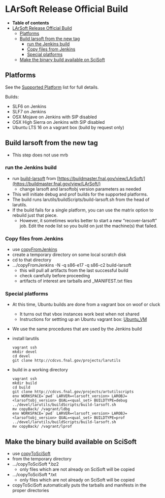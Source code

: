 LArSoft Release Official Build
==================================================================

-   **Table of contents**
-   [LArSoft Release Official Build](#LArSoft-Release-Official-Build)
    -   [Platforms](#Platforms)
    -   [Build larsoft from the new tag](#Build-larsoft-from-the-new-tag)
        -   [run the Jenkins build](#run-the-Jenkins-build)
        -   [Copy files from Jenkins](#Copy-files-from-Jenkins)
        -   [Special platforms](#Special-platforms)
    -   [Make the binary build available on SciSoft](#Make-the-binary-build-available-on-SciSoft)

Platforms
------------------------

See the [Supported Platform](_Supported_platforms_) list for full details.

Builds:

-   SLF6 on Jenkins
-   SLF7 on Jenkins
-   OSX Mojave on Jenkins with SIP disabled
-   OSX High Sierra on Jenkins with SIP disabled
-   Ubuntu LTS 16 on a vagrant box (build by request only)

Build larsoft from the new tag
------------------------------------------------------------------

-   This step does not use mrb

### run the Jenkins build

-   run [build-larsoft](https://buildmaster.fnal.gov/buildmaster/view/LArSoft/job/build-larsoft/) from [https://buildmaster.fnal.gov/view/LArSoft/](https://buildmaster.fnal.gov/view/LArSoft/)
    -   change larsoft and larsoftobj version parameters as needed
-   This will initiate debug and prof builds for the supported platforms.
-   The build runs larutils/buildScripts/build-larsoft.sh from the head of larutils.
-   If the build fails for a single platform, you can use the matrix option to rebuild just that piece.
    -   However, it sometimes works better to start a new “recover-larsoft” job. Edit the node list so you build on just the machine(s) that failed.

### Copy files from Jenkins

-   use [copyFromJenkins](http://scisoft.fnal.gov/scisoft/bundles/tools/copyFromJenkins)
-   create a temporary directory on some local scratch disk
-   cd to that directory
-   …/copyFromJenkins -N -q s86-e17 -q s86-c2 build-larsoft
    -   this will pull all artifacts from the last successful build
    -   check carefully before proceeding
    -   artifacts of interest are tarballs and \_MANIFEST.txt files

### Special platforms

-   At this time, Ubuntu builds are done from a vagrant box on woof or cluck
    -   It turns out that vbox instances work best when not shared
    -   Instructions for settting up an Ubuntu vagrant box: [Ubuntu\_VM](/redmine/projects/ubuntu-vm/wiki/Ubuntu_VM)
-   We use the same procedures that are used by the Jenkins build
-   install larutils

        vagrant ssh
        mkdir devel
        cd devel
        git clone http://cdcvs.fnal.gov/projects/larutils

-   build in a working directory

        vagrant ssh
        mkdir build
        cd build
        git clone http://cdcvs.fnal.gov/projects/artutilscripts
        env WORKSPACE=`pwd` LARVER=<larsoft_version> LAROBJ=<larsoftobj_version> QUAL=<qual_set> BUILDTYPE=debug ../devel/larutils/buildScripts/build-larsoft.sh
        mv copyBack/ /vagrant/ldbg
        env WORKSPACE=`pwd` LARVER=<larsoft_version> LAROBJ=<larsoftobj_version> QUAL=<qual_set> BUILDTYPE=prof ../devel/larutils/buildScripts/build-larsoft.sh
        mv copyBack/ /vagrant/lprof

Make the binary build available on SciSoft
------------------------------------------------------------------------------------------

-   use [copyToSciSoft](http://scisoft.fnal.gov/scisoft/bundles/tools/copyToSciSoft)
-   from the temporary directory
-   …/copyToSciSoft \*.bz2
    -   only files which are not already on SciSoft will be copied
-   …/copyToSciSoft \*.txt
    -   only files which are not already on SciSoft will be copied
-   copyToSciSoft automatically puts the tarballs and manifests in the proper directories
